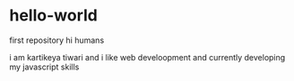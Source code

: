 # hello-world
first repository
hi humans

i am kartikeya tiwari  and i like web develoopment and currently developing my javascript skills
